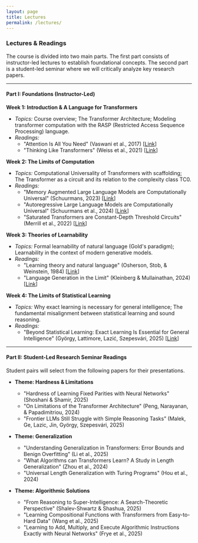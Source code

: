 ```yaml
---
layout: page
title: Lectures
permalink: /lectures/
---
```


### Lectures & Readings

The course is divided into two main parts. The first part consists of instructor-led lectures to establish foundational concepts. The second part is a student-led seminar where we will critically analyze key research papers.

-----

#### Part I: Foundations (Instructor-Led)

**Week 1: Introduction & A Language for Transformers**

  * *Topics:* Course overview; The Transformer Architecture; Modeling transformer computation with the RASP (Restricted Access Sequence Processing) language.
  * *Readings:*
      * "Attention Is All You Need" (Vaswani et al., 2017) [[Link](https://arxiv.org/abs/1706.03762)]
      * "Thinking Like Transformers" (Weiss et al., 2021) [[Link](https://arxiv.org/abs/2106.06981)]

**Week 2: The Limits of Computation**

  * *Topics:* Computational Universality of Transformers with scaffolding; The Transformer as a circuit and its relation to the complexity class TC0.
  * *Readings:*
      * "Memory Augmented Large Language Models are Computationally Universal" (Schuurmans, 2023) [[Link](https://arxiv.org/abs/2301.04589)]
      * "Autoregressive Large Language Models are Computationally Universal" (Schuurmans et al., 2024) [[Link](https://arxiv.org/abs/2410.03170)]
      * "Saturated Transformers are Constant-Depth Threshold Circuits" (Merrill et al., 2022) [[Link](https://aclanthology.org/2022.tacl-1.49/)]

**Week 3: Theories of Learnability**

  * *Topics:* Formal learnability of natural language (Gold's paradigm); Learnability in the context of modern generative models.
  * *Readings:*
      * "Learning theory and natural language" (Osherson, Stob, & Weinstein, 1984) [[Link](https://doi.org/10.1016/0010-0277(84)90040-4)]
      * "Language Generation in the Limit" (Kleinberg & Mullainathan, 2024) [[Link](https://openreview.net/forum?id=FGTDe6EA0B)]

**Week 4: The Limits of Statistical Learning**

  * *Topics:* Why exact learning is necessary for general intelligence; The fundamental misalignment between statistical learning and sound reasoning.
  * *Readings:*
      * "Beyond Statistical Learning: Exact Learning Is Essential for General Intelligence" 
      (György, Lattimore, Lazić, Szepesvári, 2025) [[Link](https://arxiv.org/abs/2506.23908)]

-----

#### Part II: Student-Led Research Seminar Readings

Student pairs will select from the following papers for their presentations.

  * **Theme: Hardness & Limitations**

      * "Hardness of Learning Fixed Parities with Neural Networks" (Shoshani & Shamir, 2025)
      * "On Limitations of the Transformer Architecture" (Peng, Narayanan, & Papadimitriou, 2024)
      * "Frontier LLMs Still Struggle with Simple Reasoning Tasks" (Malek, Ge, Lazic, Jin, György, Szepesvári, 2025)

  * **Theme: Generalization**

      * "Understanding Generalization in Transformers: Error Bounds and Benign Overfitting" (Li et al., 2025)
      * "What Algorithms can Transformers Learn? A Study in Length Generalization" (Zhou et al., 2024)
      * "Universal Length Generalization with Turing Programs" (Hou et al., 2024)

  * **Theme: Algorithmic Solutions**

      * "From Reasoning to Super-Intelligence: A Search-Theoretic Perspective" (Shalev-Shwartz & Shashua, 2025)
      * "Learning Compositional Functions with Transformers from Easy-to-Hard Data" (Wang et al., 2025)
      * "Learning to Add, Multiply, and Execute Algorithmic Instructions Exactly with Neural Networks" (Frye et al., 2025)
